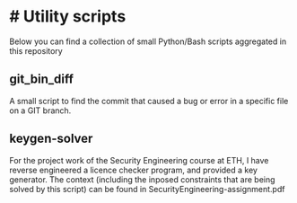 # # Utility scripts

Below you can find a collection of small Python/Bash scripts aggregated in this repository

## git_bin_diff
A small script to find the commit that caused a bug or error in a specific file on a GIT branch.

## keygen-solver
For the project work of the Security Engineering course at ETH, I have reverse engineered a licence checker program, and provided a key generator. The context (including the inposed constraints that are being solved by this script) can be found in SecurityEngineering-assignment.pdf
